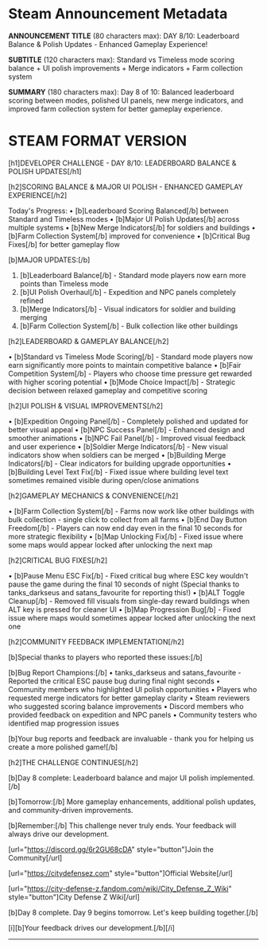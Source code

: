 # Steam Announcement Metadata

**ANNOUNCEMENT TITLE** (80 characters max):
DAY 8/10: Leaderboard Balance & Polish Updates - Enhanced Gameplay Experience!

**SUBTITLE** (120 characters max):
Standard vs Timeless mode scoring balance + UI polish improvements + Merge indicators + Farm collection system

**SUMMARY** (180 characters max):
Day 8 of 10: Balanced leaderboard scoring between modes, polished UI panels, new merge indicators, and improved farm collection system for better gameplay experience.

# STEAM FORMAT VERSION


[h1]DEVELOPER CHALLENGE - DAY 8/10: LEADERBOARD BALANCE & POLISH UPDATES[/h1]


[h2]SCORING BALANCE & MAJOR UI POLISH - ENHANCED GAMEPLAY EXPERIENCE[/h2]

Today's Progress:
• [b]Leaderboard Scoring Balanced[/b] between Standard and Timeless modes
• [b]Major UI Polish Updates[/b] across multiple systems
• [b]New Merge Indicators[/b] for soldiers and buildings
• [b]Farm Collection System[/b] improved for convenience
• [b]Critical Bug Fixes[/b] for better gameplay flow

[b]MAJOR UPDATES:[/b]
1. [b]Leaderboard Balance[/b] - Standard mode players now earn more points than Timeless mode
2. [b]UI Polish Overhaul[/b] - Expedition and NPC panels completely refined
3. [b]Merge Indicators[/b] - Visual indicators for soldier and building merging
4. [b]Farm Collection System[/b] - Bulk collection like other buildings

[h2]LEADERBOARD & GAMEPLAY BALANCE[/h2]

• [b]Standard vs Timeless Mode Scoring[/b] - Standard mode players now earn significantly more points to maintain competitive balance
• [b]Fair Competition System[/b] - Players who choose time pressure get rewarded with higher scoring potential
• [b]Mode Choice Impact[/b] - Strategic decision between relaxed gameplay and competitive scoring

[h2]UI POLISH & VISUAL IMPROVEMENTS[/h2]

• [b]Expedition Ongoing Panel[/b] - Completely polished and updated for better visual appeal
• [b]NPC Success Panel[/b] - Enhanced design and smoother animations
• [b]NPC Fail Panel[/b] - Improved visual feedback and user experience
• [b]Soldier Merge Indicators[/b] - New visual indicators show when soldiers can be merged
• [b]Building Merge Indicators[/b] - Clear indicators for building upgrade opportunities
• [b]Building Level Text Fix[/b] - Fixed issue where building level text sometimes remained visible during open/close animations

[h2]GAMEPLAY MECHANICS & CONVENIENCE[/h2]

• [b]Farm Collection System[/b] - Farms now work like other buildings with bulk collection - single click to collect from all farms
• [b]End Day Button Freedom[/b] - Players can now end day even in the final 10 seconds for more strategic flexibility
• [b]Map Unlocking Fix[/b] - Fixed issue where some maps would appear locked after unlocking the next map

[h2]CRITICAL BUG FIXES[/h2]

• [b]Pause Menu ESC Fix[/b] - Fixed critical bug where ESC key wouldn't pause the game during the final 10 seconds of night (Special thanks to tanks_darkseus and satans_favourite for reporting this!)
• [b]ALT Toggle Cleanup[/b] - Removed fill visuals from single-day reward buildings when ALT key is pressed for cleaner UI
• [b]Map Progression Bug[/b] - Fixed issue where maps would sometimes appear locked after unlocking the next one

[h2]COMMUNITY FEEDBACK IMPLEMENTATION[/h2]

[b]Special thanks to players who reported these issues:[/b]

[b]Bug Report Champions:[/b]
• tanks_darkseus and satans_favourite - Reported the critical ESC pause bug during final night seconds
• Community members who highlighted UI polish opportunities
• Players who requested merge indicators for better gameplay clarity
• Steam reviewers who suggested scoring balance improvements
• Discord members who provided feedback on expedition and NPC panels
• Community testers who identified map progression issues

[b]Your bug reports and feedback are invaluable - thank you for helping us create a more polished game![/b]



[h2]THE CHALLENGE CONTINUES[/h2]

[b]Day 8 complete: Leaderboard balance and major UI polish implemented.[/b]

[b]Tomorrow:[/b] More gameplay enhancements, additional polish updates, and community-driven improvements.

[b]Remember:[/b] This challenge never truly ends. Your feedback will always drive our development.

[url="https://discord.gg/6r2GU68cDA" style="button"]Join the Community[/url]

[url="https://citydefensez.com" style="button"]Official Website[/url]

[url="https://city-defense-z.fandom.com/wiki/City_Defense_Z_Wiki" style="button"]City Defense Z Wiki[/url]

[b]Day 8 complete. Day 9 begins tomorrow. Let's keep building together.[/b]

[i][b]Your feedback drives our development.[/b][/i]

---
